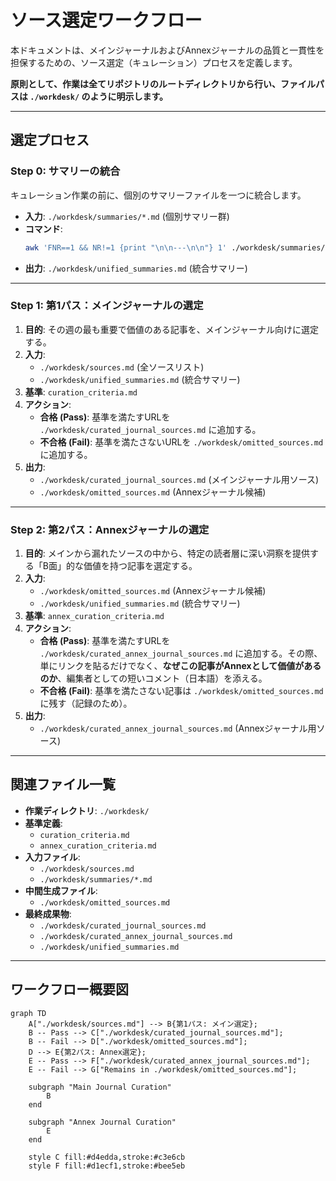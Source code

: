 # ソース選定ワークフロー

本ドキュメントは、メインジャーナルおよびAnnexジャーナルの品質と一貫性を担保するための、ソース選定（キュレーション）プロセスを定義します。

**原則として、作業は全てリポジトリのルートディレクトリから行い、ファイルパスは `./workdesk/` のように明示します。**

---

## 選定プロセス

### Step 0: サマリーの統合

キュレーション作業の前に、個別のサマリーファイルを一つに統合します。

- **入力**: `./workdesk/summaries/*.md` (個別サマリー群)
- **コマンド**:
  ```bash
  awk 'FNR==1 && NR!=1 {print "\n\n---\n\n"} 1' ./workdesk/summaries/*.md > ./workdesk/unified_summaries.md
  ```
- **出力**: `./workdesk/unified_summaries.md` (統合サマリー)

---

### Step 1: 第1パス：メインジャーナルの選定

1.  **目的**: その週の最も重要で価値のある記事を、メインジャーナル向けに選定する。
2.  **入力**: 
    - `./workdesk/sources.md` (全ソースリスト)
    - `./workdesk/unified_summaries.md` (統合サマリー)
3.  **基準**: `curation_criteria.md`
4.  **アクション**:
    - **合格 (Pass)**: 基準を満たすURLを `./workdesk/curated_journal_sources.md` に追加する。
    - **不合格 (Fail)**: 基準を満たさないURLを `./workdesk/omitted_sources.md` に追加する。
5.  **出力**:
    - `./workdesk/curated_journal_sources.md` (メインジャーナル用ソース)
    - `./workdesk/omitted_sources.md` (Annexジャーナル候補)

---

### Step 2: 第2パス：Annexジャーナルの選定

1.  **目的**: メインから漏れたソースの中から、特定の読者層に深い洞察を提供する「B面」的な価値を持つ記事を選定する。
2.  **入力**: 
    - `./workdesk/omitted_sources.md` (Annexジャーナル候補)
    - `./workdesk/unified_summaries.md` (統合サマリー)
3.  **基準**: `annex_curation_criteria.md`
4.  **アクション**:
    - **合格 (Pass)**: 基準を満たすURLを `./workdesk/curated_annex_journal_sources.md` に追加する。その際、単にリンクを貼るだけでなく、**なぜこの記事がAnnexとして価値があるのか**、編集者としての短いコメント（日本語）を添える。
    - **不合格 (Fail)**: 基準を満たさない記事は `./workdesk/omitted_sources.md` に残す（記録のため）。
5.  **出力**:
    - `./workdesk/curated_annex_journal_sources.md` (Annexジャーナル用ソース)

---

## 関連ファイル一覧

- **作業ディレクトリ**: `./workdesk/`
- **基準定義**:
  - `curation_criteria.md`
  - `annex_curation_criteria.md`
- **入力ファイル**:
  - `./workdesk/sources.md`
  - `./workdesk/summaries/*.md`
- **中間生成ファイル**:
  - `./workdesk/omitted_sources.md`
- **最終成果物**:
  - `./workdesk/curated_journal_sources.md`
  - `./workdesk/curated_annex_journal_sources.md`
  - `./workdesk/unified_summaries.md`

---

## ワークフロー概要図

```mermaid
graph TD
    A["./workdesk/sources.md"] --> B{第1パス: メイン選定};
    B -- Pass --> C["./workdesk/curated_journal_sources.md"];
    B -- Fail --> D["./workdesk/omitted_sources.md"];
    D --> E{第2パス: Annex選定};
    E -- Pass --> F["./workdesk/curated_annex_journal_sources.md"];
    E -- Fail --> G["Remains in ./workdesk/omitted_sources.md"];

    subgraph "Main Journal Curation"
        B
    end

    subgraph "Annex Journal Curation"
        E
    end

    style C fill:#d4edda,stroke:#c3e6cb
    style F fill:#d1ecf1,stroke:#bee5eb
```